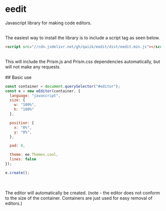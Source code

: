 # eedit
Javascript library for making code editors.<br><br>

The easiest way to install the library is to include a script tag as seen below.
```html
<script src="//cdn.jsdelivr.net/gh/qaiik/eedit/dist/eedit.min.js"></script>
```

<br>
This will include the Prism.js and Prism.css dependencies automatically, but will not make any requests.<br><br>
## Basic use

```js
const container = document.querySelector("#editor");
const e = new eEditor(container, {
  language: "javascript",
  size: {
    w: "100%",
    h: "100%"
  },

  position: {
    x: "0%",
    y: "0%",
  },

  pad: 0,

  theme: ee.Themes.cool,
  lines: false
});

e.create();
```
<br><br>
The editor will automatically be created. (note - the editor does not conform to the size of the container. Containers are just used for easy removal of editors.)

